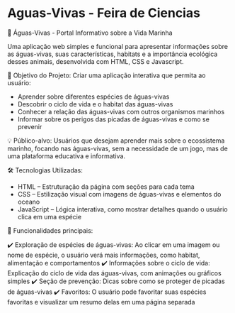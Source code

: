 # Aguas-Vivas - Feira de Ciencias
🪼 Águas-Vivas - Portal Informativo sobre a Vida Marinha

Uma aplicação web simples e funcional para apresentar informações sobre as águas-vivas, suas características, habitats e a importância ecológica desses animais, desenvolvida com HTML, CSS e Javascript.

🎯 Objetivo do Projeto: Criar uma aplicação interativa que permita ao usuário:

* Aprender sobre diferentes espécies de águas-vivas
* Descobrir o ciclo de vida e o habitat das águas-vivas
* Conhecer a relação das águas-vivas com outros organismos marinhos
* Informar sobre os perigos das picadas de águas-vivas e como se prevenir

💡 Público-alvo:
Usuários que desejam aprender mais sobre o ecossistema marinho, focando nas águas-vivas, sem a necessidade de um jogo, mas de uma plataforma educativa e informativa.

🛠️ Tecnologias Utilizadas:

* HTML – Estruturação da página com seções para cada tema
* CSS – Estilização visual com imagens de águas-vivas e elementos do oceano
* JavaScript – Lógica interativa, como mostrar detalhes quando o usuário clica em uma espécie

🌟 Funcionalidades principais:

✔️ Exploração de espécies de águas-vivas: Ao clicar em uma imagem ou nome de espécie, o usuário verá mais informações, como habitat, alimentação e comportamentos
✔️ Informações sobre o ciclo de vida: Explicação do ciclo de vida das águas-vivas, com animações ou gráficos simples
✔️ Seção de prevenção: Dicas sobre como se proteger de picadas de águas-vivas
✔️ Favoritos: O usuário pode favoritar suas espécies favoritas e visualizar um resumo delas em uma página separada
